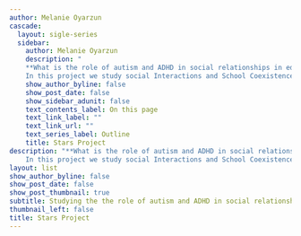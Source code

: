 ```yaml
---
author: Melanie Oyarzun 
cascade:
  layout: sigle-series
  sidebar:
    author: Melanie Oyarzun
    description: "
    **What is the role of autism and ADHD in social relationships in educational contexts?** \n
    In this project we study social Interactions and School Coexistence in Public Elementary Schools’ Neurodiverse Classrooms. \n  "
    show_author_byline: false
    show_post_date: false
    show_sidebar_adunit: false
    text_contents_label: On this page
    text_link_label: ""
    text_link_url: ""
    text_series_label: Outline
    title: Stars Project
description: "**What is the role of autism and ADHD in social relationships in educational contexts?** \n
    In this project we study social Interactions and School Coexistence in Public Elementary Schools’ Neurodiverse Classrooms. \n"
layout: list
show_author_byline: false
show_post_date: false
show_post_thumbnail: true
subtitle: Studying the the role of autism and ADHD in social relationships in educational contexts.
thumbnail_left: false
title: Stars Project
---
```



